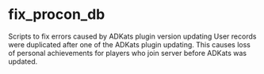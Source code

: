 # fix_procon_db
Scripts to fix errors caused by ADKats plugin version updating
User records were duplicated after one of the ADKats plugin updating. This causes loss of personal achievements for players who join server before ADKats was updated.

